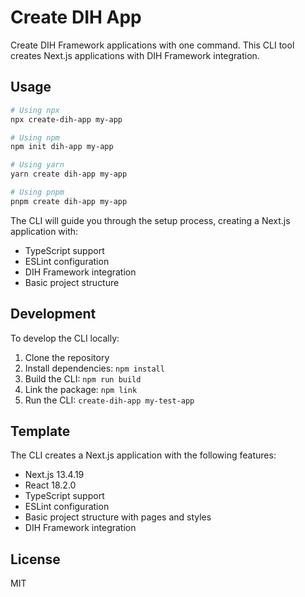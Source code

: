 # Create DIH App

Create DIH Framework applications with one command. This CLI tool creates Next.js applications with DIH Framework integration.

## Usage

```bash
# Using npx
npx create-dih-app my-app

# Using npm
npm init dih-app my-app

# Using yarn
yarn create dih-app my-app

# Using pnpm
pnpm create dih-app my-app
```

The CLI will guide you through the setup process, creating a Next.js application with:
- TypeScript support
- ESLint configuration
- DIH Framework integration
- Basic project structure

## Development

To develop the CLI locally:

1. Clone the repository
2. Install dependencies: `npm install`
3. Build the CLI: `npm run build`
4. Link the package: `npm link`
5. Run the CLI: `create-dih-app my-test-app`

## Template

The CLI creates a Next.js application with the following features:
- Next.js 13.4.19
- React 18.2.0
- TypeScript support
- ESLint configuration
- Basic project structure with pages and styles
- DIH Framework integration

## License

MIT 